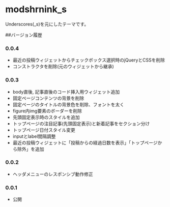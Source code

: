 # modshrnink_s

Underscores(_s)を元にしたテーマです。

##バージョン履歴

### 0.0.4
* 最近の投稿ウィジェットからチェックボックス選択時のjQueryとCSSを削除
* コンストラクタを削除(元のウィジェットから継承)

### 0.0.3
* body直後, 記事直後のコード挿入用ウィジェット追加
* 固定ページコンテンツの背景を削除
* 固定ページのタイトルの背景色を削除、フォントを太く
* figure内img要素のボーダーを削除
* 先頭固定表示時のスタイルを追加
* トップページの注目記事(先頭固定表示)と新着記事をセクション分け
* トップページ日付スタイル変更
* inputとlabel間隔調整
* 最近の投稿ウィジェットに「投稿からの経過日数を表示」「トップページから除外」を追加

### 0.0.2
* ヘッダメニューのレスポンシブ動作修正

### 0.0.1
* 公開